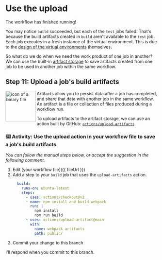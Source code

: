 # Use the upload

The workflow has finished running!

You may notice `build` succeeded, but each of the `test` jobs failed. That's because the build artifacts created in `build` aren't available to the `test` job. Each job executes in a fresh instance of the virtual environment. This is due to the [design of the virtual environments](https://help.github.com/en/articles/virtual-environments-for-github-actions#about-virtual-environments) themselves.

So what do we do when we need the work product of one job in another? We can use the built-in [artifact storage](https://help.github.com/en/articles/persisting-workflow-data-using-artifacts) to save artifacts created from one job to be used in another job within the same workflow. 

## Step 11: Upload a job's build artifacts

<img alt="icon of a binary file" align="left" width="100" height="100" src="https://user-images.githubusercontent.com/6351798/88592731-b2c26480-d01b-11ea-850e-c87588aadf4f.png">

Artifacts allow you to persist data after a job has completed, and share that data with another job in the same workflow. An artifact is a file or collection of files produced during a workflow run.

To upload artifacts to the artifact storage, we can use an action built by GitHub: [`actions/upload-artifacts`](https://github.com/actions/upload-artifact).

### :keyboard: Activity: Use the upload action in your workflow file to save a job's build artifacts

_You can follow the manual steps below, or accept the suggestion in the following comment._

1. Edit [your workflow file]({{ fileUrl }})
1. Add a step to your `build` job that uses the `upload-artifacts` action.
    ```yaml
      build:
        runs-on: ubuntu-latest
        steps:
          - uses: actions/checkout@v2
          - name: npm install and build webpack
            run: |
              npm install
              npm run build
          - uses: actions/upload-artifact@main
            with:
              name: webpack artifacts
              path: public/
    ```
1. Commit your change to this branch

I'll respond when you commit to this branch.
